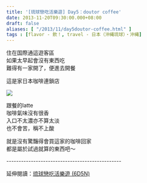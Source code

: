 ```yaml
---
title: '[琉球戀吃活樂遊] Day5：doutor coffee'
date: 2013-11-20T09:30:00.000+08:00
draft: false
aliases: [ "/2013/11/day5doutor-coffee.html" ]
tags : [flavor - 飲！, travel - 日本（沖縄琉球）・沖縄]
---
```


住在国際通這遊客區  
如果太早起會沒有東西吃  
難得有一家開了，便進去開餐  
  
這是家日本咖啡連鎖店  

[![](https://3.bp.blogspot.com/-RgoRwI8j6GY/XCeIZHXPhEI/AAAAAAAAC3w/2hhl1NYDofAd7CZwgtzIWKGz0CivjsaiQCLcBGAs/s640/108.jpg)](https://3.bp.blogspot.com/-RgoRwI8j6GY/XCeIZHXPhEI/AAAAAAAAC3w/2hhl1NYDofAd7CZwgtzIWKGz0CivjsaiQCLcBGAs/s1600/108.jpg)

跟餐的latte  
咖啡氣味沒有很香  
入口不太濃亦不算太淡  
也不會苦，稱不上酸  
  
就是沒有驚豔得會買這家的咖啡回家  
都是屬於試過就算的東西吧～  
  
\-----------------------------------------------  
  
延伸閱讀：[琉球戀吃活樂遊 (6D5N)](http://www.hidie.net/2013/11/6d5n_23.html)